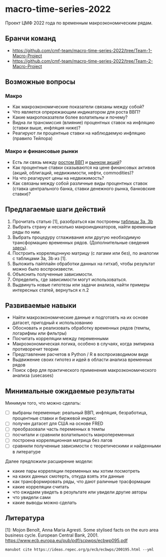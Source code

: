 # macro-time-series-2022

Проект ЦМФ 2022 года по временным макроэкономическим рядам.

Бранчи команд
-------------

- https://github.com/cmf-team/macro-time-series-2022/tree/Team-1-Macro-Project
- https://github.com/cmf-team/macro-time-series-2022/tree/Team-2-Macro-Project

Возможные вопросы
-----------------

### Макро

- Как макроэкономические показатели связаны между собой?
- Что является опрережающим индикатором для роста ВВП?
- Какие макропоказатели более волатильны и почему?
- Видна ли трансмиссия (влияние) процентных ставок на инфляцию (ставки выше, инфляция ниже)?
- Реагируют ли процентные ставки на наблюдаемую инфляцию (правило Тейлора)

### Макро и финансовые рынки

- Есть ли связь между [ростом ВВП](https://fred.stlouisfed.org/series/GDP) и [рынком акций](https://fred.stlouisfed.org/series/WILL5000PRFC)?
- Как процентные ставки сказываются на цене финансовых активов (акций, облигаций, недвижимости, нефти, commodities)?
- На что реагируют цены на недвижимость?
- Как связаны между собой различные виды процентных ставок (ставка центрального банка, ставки денежного рынка, банковские ставки)?

Предлагаемые шаги действий
---------------------------

1. Прочитать статью [1], разобраться как построены [таблицы 3а, 3b](https://github.com/cmf-team/macro-time-series-2022/issues/1)
2. Выбрать страну и несколько макроиндикаторов, найти временные ряды по ним.
3. Выбрать процедуру сглаживания или другую необходимую трансформацию временных рядов. (Дополнительные сведения [здесь](http://www.columbia.edu/~mu2166/book/empirics/slides_empirics.pdf)).
4. Построить корреляцонную матрицу (с лагами или без), по аналогии с таблицами 3а, 3b из [1].
5. Выложить пайплайн обработки данных на гитхаб, чтобы результат можно было воспроизвести.
6. Объяснить полученные зависимости.
7. Определить, где зависимости могут использоваться.
9. Выдвинуть новые гипотезы или задачи анализа, найти примеры интересных статей, вернуться к п.2

Развиваемые навыки
------------------

- Найти макроэкономические данные и подготовть на их основе датасет, пригодный к использованию
- Обосновать и реализовать обработку временных рядов (темпы, логарифмы или фильтры)
- Посчитать корреляции между переменными
- Макроэкономическая логика, особено в случаях, когда эмпирика противоречит теории
- Представление расчетов в Python / R в воспроизводимом виде
- Выдвижение своих гипотез и идей в области анализа временных рядов
- Поиск сфер для практического применения макроэкономического анализа (usecases)

Минимальные ожидаемые результаты
--------------------------------

Минимум того, что можно сделать:

- [ ] выбраны переменные: реальный ВВП, инфляция, безработица, процентные ставки и биржевой индекс 
- [ ] получен датасет для США на основе FRED
- [ ] преобразовали часть переменных в темпы
- [ ] посчитали и сравнили волатильность макропеременных
- [ ] построена корреляционная матрица без лагов
- [ ] сравнили полученные зависимости с теоретическими и найденными в литературе

Далее предложили расширение модели:

  - какие пары корреляции переменных мы хотим посмотреть
  - на каких данных смотерть, откуда взять эти данные
  - как трансформировать ряды, что дают раличные трасформации
  - какие корреляции считать
  - что ожидаем увидеть в результате или увидели другие авторы
  - что увидели сами
  - какие выводы можно сделать

Литература
----------

\[1\]: Mojon Benoît, Anna Maria Agresti. Some stylised facts on the euro area business cycle. European Central Bank, 2001.
<https://www.ecb.europa.eu/pub/pdf/scpwps/ecbwp095.pdf>

```
manubot cite https://ideas.repec.org/p/ecb/ecbwps/200195.html --yml
```
